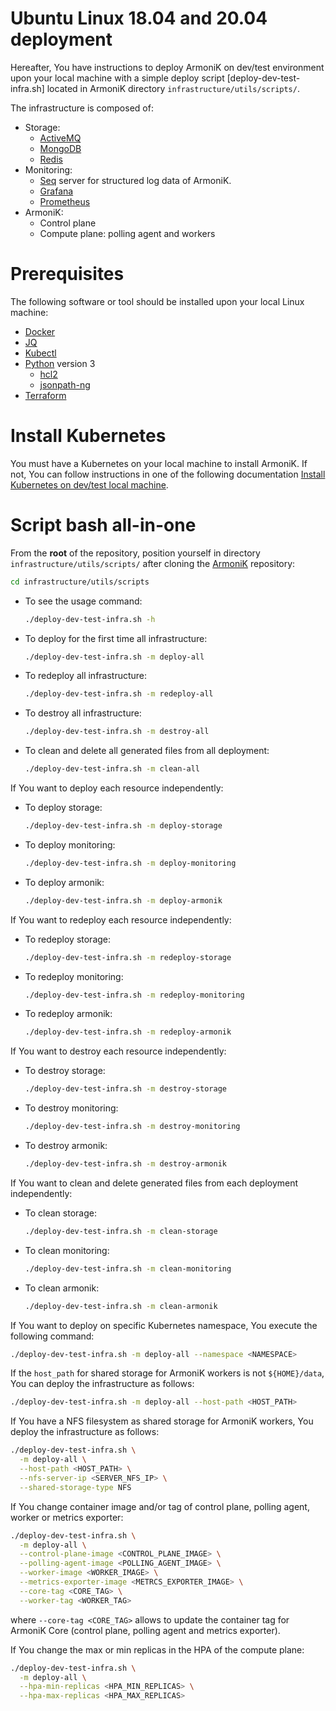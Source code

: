 # Ubuntu Linux 18.04 and 20.04 deployment

Hereafter, You have instructions to deploy ArmoniK on dev/test environment upon your local machine with a simple deploy
script [deploy-dev-test-infra.sh] located in ArmoniK directory `infrastructure/utils/scripts/`.

The infrastructure is composed of:

* Storage:
    * [ActiveMQ](https://activemq.apache)
    * [MongoDB](https://www.mongodb.com/)
    * [Redis](https://redis.com/)
* Monitoring:
    * [Seq](https://datalust.co/) server for structured log data of ArmoniK.
    * [Grafana](https://grafana.com/)
    * [Prometheus](https://prometheus.io/)
* ArmoniK:
    * Control plane
    * Compute plane: polling agent and workers

# Prerequisites

The following software or tool should be installed upon your local Linux machine:

* [Docker](https://docs.docker.com/engine/install/)
* [JQ](https://stedolan.github.io/jq/download/)
* [Kubectl](https://kubernetes.io/docs/tasks/tools/install-kubectl-linux/)
* [Python](https://docs.python-guide.org/starting/install3/linux/) version 3
    * [hcl2](https://pypi.org/project/python-hcl2/)
    * [jsonpath-ng](https://pypi.org/project/jsonpath-ng/)
* [Terraform](https://learn.hashicorp.com/tutorials/terraform/install-cli)

# Install Kubernetes

You must have a Kubernetes on your local machine to install ArmoniK. If not, You can follow instructions in one of the following documentation [Install Kubernetes on dev/test local machine](k3s.md).

# Script bash all-in-one

From the **root** of the repository, position yourself in directory `infrastructure/utils/scripts/` after cloning the [ArmoniK](https://github.com/aneoconsulting/ArmoniK) repository:

```bash
cd infrastructure/utils/scripts
```

- To see the usage command:
  ```bash
  ./deploy-dev-test-infra.sh -h
  ```
- To deploy for the first time all infrastructure:
  ```bash
  ./deploy-dev-test-infra.sh -m deploy-all
  ```
- To redeploy all infrastructure:
  ```bash
  ./deploy-dev-test-infra.sh -m redeploy-all
  ```
- To destroy all infrastructure:
  ```bash
  ./deploy-dev-test-infra.sh -m destroy-all
  ```
- To clean and delete all generated files from all deployment:
  ```bash
  ./deploy-dev-test-infra.sh -m clean-all
  ```

If You want to deploy each resource independently:

- To deploy storage:
  ```bash
  ./deploy-dev-test-infra.sh -m deploy-storage
  ```
- To deploy monitoring:
  ```bash
  ./deploy-dev-test-infra.sh -m deploy-monitoring
  ```
- To deploy armonik:
  ```bash
  ./deploy-dev-test-infra.sh -m deploy-armonik
  ```

If You want to redeploy each resource independently:

- To redeploy storage:
  ```bash
  ./deploy-dev-test-infra.sh -m redeploy-storage
  ```
- To redeploy monitoring:
  ```bash
  ./deploy-dev-test-infra.sh -m redeploy-monitoring
  ```
- To redeploy armonik:
  ```bash
  ./deploy-dev-test-infra.sh -m redeploy-armonik
  ```

If You want to destroy each resource independently:

- To destroy storage:
  ```bash
  ./deploy-dev-test-infra.sh -m destroy-storage
  ```
- To destroy monitoring:
  ```bash
  ./deploy-dev-test-infra.sh -m destroy-monitoring
  ```
- To destroy armonik:
  ```bash
  ./deploy-dev-test-infra.sh -m destroy-armonik
  ```

If You want to clean and delete generated files from each deployment independently:

- To clean storage:
  ```bash
  ./deploy-dev-test-infra.sh -m clean-storage
  ```
- To clean monitoring:
  ```bash
  ./deploy-dev-test-infra.sh -m clean-monitoring
  ```
- To clean armonik:
  ```bash
  ./deploy-dev-test-infra.sh -m clean-armonik
  ```

If You want to deploy on specific Kubernetes namespace, You execute the following command:

```bash
./deploy-dev-test-infra.sh -m deploy-all --namespace <NAMESPACE>
```

If the `host_path` for shared storage for ArmoniK workers is not `${HOME}/data`, You can deploy the infrastructure as
follows:

```bash
./deploy-dev-test-infra.sh -m deploy-all --host-path <HOST_PATH>
```

If You have a NFS filesystem as shared storage for ArmoniK workers, You deploy the infrastructure as follows:

```bash
./deploy-dev-test-infra.sh \
  -m deploy-all \
  --host-path <HOST_PATH> \
  --nfs-server-ip <SERVER_NFS_IP> \
  --shared-storage-type NFS
```

If You change container image and/or tag of control plane, polling agent, worker or metrics exporter:

```bash
./deploy-dev-test-infra.sh \
  -m deploy-all \
  --control-plane-image <CONTROL_PLANE_IMAGE> \
  --polling-agent-image <POLLING_AGENT_IMAGE> \
  --worker-image <WORKER_IMAGE> \
  --metrics-exporter-image <METRCS_EXPORTER_IMAGE> \
  --core-tag <CORE_TAG> \
  --worker-tag <WORKER_TAG>
```

where `--core-tag <CORE_TAG>` allows to update the container tag for ArmoniK Core (control plane, polling agent and
metrics exporter).

If You change the max or min replicas in the HPA of the compute plane:

```bash
./deploy-dev-test-infra.sh \
  -m deploy-all \
  --hpa-min-replicas <HPA_MIN_REPLICAS> \
  --hpa-max-replicas <HPA_MAX_REPLICAS>
```